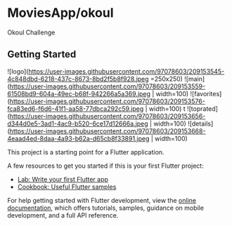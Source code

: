 # MoviesApp/okoul

Okoul Challenge 

## Getting Started
![logo](https://user-images.githubusercontent.com/97078603/209153545-4c848dbd-6218-437c-8673-8bd2f5b8f928.jpeg =250x250)  ![main](https://user-images.githubusercontent.com/97078603/209153559-61508bd9-604a-49ec-b68f-942266a5a369.jpeg | width=100)
![favorites](https://user-images.githubusercontent.com/97078603/209153576-fca83ed6-f6d6-41f1-aa58-77dbca292c59.jpeg | width=100)
t
![toprated](https://user-images.githubusercontent.com/97078603/209153656-d344d0e5-3ad1-4ac9-b520-6ce17d12666a.jpeg | width=100)
![details](https://user-images.githubusercontent.com/97078603/209153668-4eaad4ed-8daa-4a93-b62a-d65cb8f33891.jpeg | width=100)


This project is a starting point for a Flutter application.

A few resources to get you started if this is your first Flutter project:

- [Lab: Write your first Flutter app](https://docs.flutter.dev/get-started/codelab)
- [Cookbook: Useful Flutter samples](https://docs.flutter.dev/cookbook)

For help getting started with Flutter development, view the
[online documentation](https://docs.flutter.dev/), which offers tutorials,
samples, guidance on mobile development, and a full API reference.
